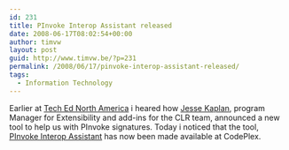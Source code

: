 ```yaml
---
id: 231
title: PInvoke Interop Assistant released
date: 2008-06-17T08:02:54+00:00
author: timvw
layout: post
guid: http://www.timvw.be/?p=231
permalink: /2008/06/17/pinvoke-interop-assistant-released/
tags:
  - Information Technology
---
```

Earlier at [Tech Ed North America](http://www.microsoft.com/events/TechEd2008/default.mspx) i heared how [Jesse Kaplan](), program Manager for Extensibility and add-ins for the CLR team, announced a new tool to help us with PInvoke signatures. Today i noticed that the tool, [PInvoke Interop Assistant](http://www.codeplex.com/clrinterop) has now been made available at CodePlex.
